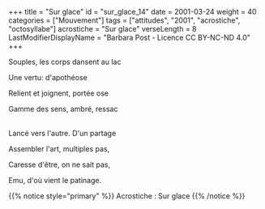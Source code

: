 +++
title = "Sur glace"
id = "sur_glace_14"
date = 2001-03-24
weight = 40
categories = ["Mouvement"]
tags = ["attitudes", "2001", "acrostiche", "octosyllabe"]
acrostiche = "Sur glace"
verseLength = 8
LastModifierDisplayName = "Barbara Post - Licence CC BY-NC-ND 4.0"
+++

Souples, les corps dansent au lac

Une vertu: d'apothéose

Relient et joignent, portée ose

Gamme des sens, ambré, ressac

 \
Lancé vers l'autre. D'un partage

Assembler l'art, multiples pas,

Caresse d'être, on ne sait pas,

Emu, d'où vient le patinage.

{{% notice style="primary" %}}
Acrostiche : Sur glace
{{% /notice %}}
